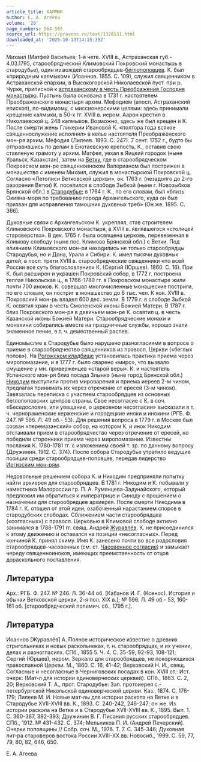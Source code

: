 ```yaml
---
article_title: КАЛМЫК
author: Е. А. Агеева
volume: '29'
page_numbers: 564-565
source_url: https://pravenc.ru/text/1320131.html
downloaded_at: '2025-10-13T14:15:35Z'
---
```


Михаил (Матфей Васильев; 1-я четв. ХVIII в., Астраханская губ.- 4.03.1795, старообрядческий Климовский Покровский монастырь в стародубье), один из вождей старообрядцев-[беглопоповцев](https://pravenc.ru/text/беглопоповцы.html). К. был «природным калмыком» (Иоаннов. 1855. С. 109), служил священником в Астраханской епархии, в Высокогорской Николаевской пуст. при р. Чурке, приписной к [астраханскому в честь Преображения Господня монастырю](<https://pravenc.ru/text/астраханскому в честь Преображения Господня монастырю.html>). Пустынь была основана в 1731 г. настоятелем Преображенского монастыря архим. Мефодием (впосл. Астраханский епископ), по-видимому, с миссионерскими целями: здесь принимали крещение калмыки, в 50-х гг. XVIII в. иером. Аарон крестил в Николаевской ц. 248 калмыков. Возможно, здесь же был крещен и К. После смерти жены Гликерии Ивановой К. «полтора года всякое священнослужение исполнял» в келье настоятеля Преображенского мон-ря архим. Мефодия (Лилеев. 1893. С. 247). 7 сент. 1752 г., будто бы отправившись по делам в Енотаевскую крепость, К., оставив свою ставленую грамоту у архим. Матфея, уехал в Яицкий городок (ныне Уральск, Казахстан), затем на [Ветку](https://pravenc.ru/text/Ветку.html), где в старообрядческом Покровском мон-ре священноиноком Валерианом был пострижен в монашество с именем Михаил, служил в монастырской Покровской ц. Согласно «Летописи Ветковской церкви», ок. 1763 г. (незадолго до 2-го разорения Ветки) К. поселился в слободе Зыбкой (ныне г. Новозыбков Брянской обл.) в [Стародубье](https://pravenc.ru/text/Стародубье.html); в 1764 г. К., по его словам, был «близь Окияна-моря по требованию города Архангельского, куда он был призван для исправления тамошних духовных треб» (Он же. 1895. С. 366).

Духовные связи с Архангельском К. укреплял, став строителем Климовского Покровского монастыря, в ХVIII в. являвшегося «столицей староверства». В дек. 1765 г. была освящена церковь, перевезенная в Климову слободу (ныне пос. Климово Брянской обл.) с Ветки. Под влиянием Климовского мон-ря находились не только старообрядцы Стародубья, но и Дона, Урала и Сибири. К. имел тысячи духовных детей, в посл. трети XVIII в. старообрядческие священники «по всей России все суть благословления» К. (Сергий (Юршев). 1860. С. 16). При К. был расширен и украшен Покровский собор, в 1772 г. построена теплая Никольская ц., в 1766-1789 гг. в Покровском монастыре жили почти 700 иноков. К. совершал многочисленные монашеские постриги, по его словам, он постриг в монашество до 6 тыс. чел. К кон. ХVIII в. Покровский мон-рь владел 600 дес. земли. В 1779 г. в слободе Зыбкой К. освятил храм в честь Смоленской иконы Божией Матери. В 1787 г. близ Покровского мон-ря в девичьем мон-ре К. освятил ц. в честь Казанской иконы Божией Матери. Старообрядческие монахи и монахини собирались вместе на праздничные службы, хорошо знали знаменное пение, в т. ч. демественный распев.

Единомыслие в Стародубье было нарушено разногласиями в вопросе о приеме в старообрядчество священников из правосл. Церкви («беглых попов»). На [Рогожском кладбище](<https://pravenc.ru/text/Рогожское кладбище.html>) установилась практика приема через миропомазание, и в 1777 г. было сварено «миро», что вызвало смущение у мн. приверженцев «старой веры». К. и настоятель Успенского мон-ря близ посада Злынка (ныне город Брянской обл.) [Никодим](https://pravenc.ru/text/Никодим.html) выступили против мироварения и приема иереев 2-м чином, предлагая принимать их через отречение от ересей (3-м чином). Завязалась переписка с участием старообрядцев из основных беглопоповских центров страны. Свое несогласие с К. в соч. «Беседословие, или увещание, о церковном несогласии» высказали в т. ч. чернораменские керженские и городецкие иноки и инокини (РГБ. Ф. 247. № 596. Л. 49 об.- 53). Для решения вопроса в 1779 г. в Москве был созван «перемазанский» собор, на котором К. и инок Никодим отстаивали прием в старообрядчество через отречение от ересей, но победили сторонники приема через миропомазание. Известны послания К. 1780-1781 гг. с изложением своей т. зр. по данному вопросу (Дружинин. 1912. С. 374). После собора Стародубье утратило ведущие позиции среди старообрядцев-поповцев, передав лидерство [Иргизским мон-рям](<https://pravenc.ru/text/Иргизским мон-рям.html>).

Недовольные решением собора К. и Никодим предприняли попытку найти архиерея для старообрядцев. В 1781 г. Никодим и К. побывали у наместника Малороссии гр. П. А. Румянцева-Задунайского, который предложил им обратиться к императрице и Синоду с прошением о назначении для старообрядцев архиерея. После смерти Никодима в 1784 г. К. отошел от этой идеи, озабоченный нарастанием споров в стародубских слободах. Сближением части старообрядцев («согласных») с правосл. Церковью в Климовой слободе активно занимался в 1788-1791 гг. свящ. Андрей [Журавлёв](https://pravenc.ru/text/Журавлёв.html). К. не присоединился к этому движению и оставался на позиции «несогласных». Перед кончиной К. принял схиму. Имя К. занесено почти во все родословия старообрядцев-часовенных (см. ст. [Часовенное согласие](<https://pravenc.ru/text/Часовенное согласие.html>)) и замыкает череду священноиноков, имеющих преемственность от отцов дораскольного поставления.

## Литература

Арх.: РГБ. Ф. 247. № 246. Л. 36-44 об. [Кабанов И. Г. (Ксенос). История и обычаи Ветковской церкви, 2-я пол. ХIХ в.]; № 596. Л. 49 об.- 53, 160-161 об. [старообрядческий полемич. сб., 1795 г.].

## Литература

Иоаннов [Журавлёв] А. Полное историческое известие о древних стригольниках и новых раскольниках, т. н. старообрядцах, и их учении, делах и разногласиях. СПб., 1855 5. Ч. 4. С. 35-59, 92-93, 108-121; Сергий (Юршев), иером. Зеркало для старообрядцев, не покоряющихся православной Церкви. М., 1860. С. 16, 41-42; Верховский Н. И., свящ. Согласные и несогласные в Черниговских посадах в кон. XVIII ст.: Ист. очерк: (Мат-л для истории единоверческих церквей). СПб., 1863. С. 2, 20; Верховский Т. А., прот. Стародубье: Зап. протоиерея с.-петербургской Никольской единоверческой церкви. Каз., 1874. С. 176-179; Лилеев М. И. Новые мат-лы для истории раскола на Ветке и в Стародубье XVII-XVIII вв. К., 1893. С. 240-242, 246-247; он же. Из истории раскола на Ветке и в Стародубье XVII-XVIII вв. К., 1895. Вып. 1. С. 360-367, 392-393; Дружинин В. Г. Писания русских старообрядцев. СПб., 1912. № 431-432. С. 374; Мельников П. И. (Андрей Печерский). Очерки поповщины // Собр. соч. М., 1976. Т. 7. С. 345-346; Духовная лит-ра староверов востока России ХVIII-ХХ вв. Новосиб., 1999. С. 59, 77, 79, 80, 82, 646, 650.

Е. А. Агеева
